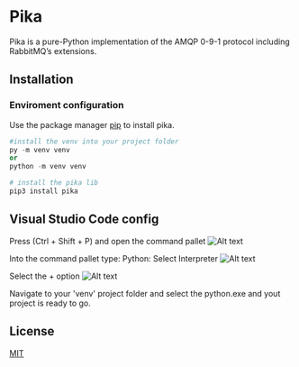 # Pika

Pika is a pure-Python implementation of the AMQP 0-9-1 protocol including RabbitMQ’s extensions.

## Installation
### Enviroment configuration

Use the package manager [pip](https://pip.pypa.io/en/stable/) to install pika.

```python
#install the venv into your project folder
py -m venv venv 
or 
python -m venv venv

# install the pika lib
pip3 install pika

```

## Visual Studio Code config

Press (Ctrl + Shift + P) and open the command pallet
<img src="https://imgur.com/hAOpxNP" alt="Alt text" title="Optional title">

Into the command pallet type: Python: Select Interpreter
<img src="https://imgur.com/a/KHasCuD" alt="Alt text" title="Optional title">

Select the + option
<img src="https://imgur.com/2SxFmEU" alt="Alt text" title="Optional title">

Navigate to your 'venv' project folder and select the python.exe and yout project is ready to go.

## License

[MIT](https://choosealicense.com/licenses/mit/)
